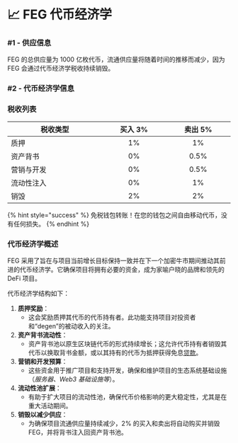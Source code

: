 # 📈 FEG 代币经济学

### #1 - 供应信息

FEG 的总供应量为 1000 亿枚代币，流通供应量将随着时间的推移而减少，因为 FEG 会通过代币经济学税收持续销毁。

### #2 - 代币经济学信息

### 税收列表

<table><thead><tr><th width="238">税收类型</th><th width="150" align="center">买入 3%</th><th width="150" align="center">卖出 5%</th></tr></thead><tbody><tr><td>质押</td><td align="center">1%</td><td align="center">1%</td></tr><tr><td>资产背书</td><td align="center">0%</td><td align="center">0.5%</td></tr><tr><td>营销与开发</td><td align="center">0%</td><td align="center">0.5%</td></tr><tr><td>流动性注入</td><td align="center">0%</td><td align="center">1%</td></tr><tr><td>销毁</td><td align="center">2%</td><td align="center">2%</td></tr></tbody></table>

{% hint style="success" %}
免税钱包转账！在您的钱包之间自由移动代币，没有任何损失。
{% endhint %}

### 代币经济学概述

FEG 采用了旨在与项目当前增长目标保持一致并在下一个加密牛市期间推动其前进的代币经济学。它确保项目将拥有必要的资金，成为家喻户晓的品牌和领先的 DeFi 项目。

代币经济学结构如下：

1.  **质押奖励**：
    *   这会奖励质押其代币的代币持有者。此功能支持项目对投资者和“degen”的被动收入的关注。
2.  **资产背书流动性**：
    *   资产背书池以原生区块链代币的形式持续增长；这允许代币持有者销毁其代币以换取背书金额，或以其持有的代币为抵押获得免息[贷款](../../smartdefi-tm-platform/smartdefi-protocol/smartlending.md)。
3.  **营销和开发预算**：
    *   这些资金用于推广项目和支持开发，确保和维护项目的生态系统基础设施（_服务器、Web3 基础设施等_）。
4.  **流动性池扩展**：
    *   有助于扩大项目的流动性池，确保代币价格影响的更大稳定性，尤其是在重大活动期间。
5.  **销毁以减少供应**：
    *   为确保项目流通供应量持续减少，2% 的买入和卖出将自动购买并销毁 FEG，并将背书注入回资产背书池。
